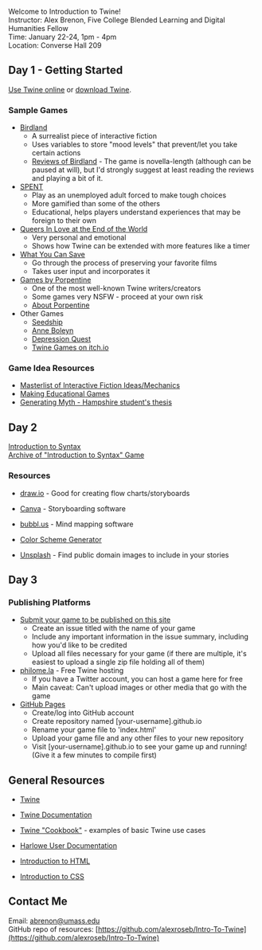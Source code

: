 Welcome to Introduction to Twine!
<br/>
Instructor: Alex Brenon, Five College Blended Learning and Digital Humanities Fellow
<br/>
Time: January 22-24, 1pm - 4pm
<br/>
Location: Converse Hall 209

## Day 1 - Getting Started

[Use Twine online](https://twinery.org/2) or [download Twine](https://twinery.org).

### Sample Games
- [Birdland](https://birdland.camp/) 
   - A surrealist piece of interactive fiction
   - Uses variables to store "mood levels" that prevent/let you take certain actions
   - [Reviews of Birdland](http://ifdb.tads.org/viewgame?id=ap1651hvjldbuugj) - The game is novella-length (although can be paused at will), but I'd strongly suggest at least reading the reviews and playing a bit of it.
- [SPENT](http://playspent.org/html/)
   - Play as an unemployed adult forced to make tough choices
   - More gamified than some of the others
   - Educational, helps players understand experiences that may be foreign to their own
- [Queers In Love at the End of the World](https://w.itch.io/end-of-the-world)
   - Very personal and emotional
   - Shows how Twine can be extended with more features like a timer
- [What You Can Save](https://umass.experienceplay.education/what-you-can-save/)
   - Go through the process of preserving your favorite films
   - Takes user input and incorporates it
- [Games by Porpentine](http://slimedaughter.com/games/)
   - One of the most well-known Twine writers/creators
   - Some games very NSFW - proceed at your own risk
   - [About Porpentine](http://slimedaughter.com/cv.html)
- Other Games
   - [Seedship](http://philome.la/johnayliff/seedship/play)
   - [Anne Boleyn](https://experienceplay.education/anneboleyn/)
   - [Depression Quest](http://www.depressionquest.com/dqfinal.html)
   - [Twine Games on itch.io](https://itch.io/games/tag-twine)

### Game Idea Resources
- [Masterlist of Interactive Fiction Ideas/Mechanics](https://emshort.blog/2008/03/06/ideas-for-interactive-fiction/)
- [Making Educational Games](https://edutwine.wordpress.com/ideas/)
- [Generating Myth - Hampshire student's thesis](http://5collbldh.org/dh/sandbox/bailey-fernandez-on-generating-myth-five-college-undergrad-fellow-projects-2017-2018/)

## Day 2
[Introduction to Syntax](assets/Twine/Twine-Intro-Game.html)
<br/>
[Archive of "Introduction to Syntax" Game](assets/Twine/Twine-Intro-Game-Archive.html)

### Resources
- [draw.io](https://www.draw.io/) - Good for creating flow charts/storyboards
- [Canva](https://www.canva.com) - Storyboarding software
- [bubbl.us](https://bubbl.us) - Mind mapping software

- [Color Scheme Generator](https://coolors.co)
- [Unsplash](https://unsplash.com/) - Find public domain images to include in your stories

## Day 3

### Publishing Platforms
- [Submit your game to be published on this site](https://github.com/alexroseb/Intro-To-Twine/issues/new)
   - Create an issue titled with the name of your game
   - Include any important information in the issue summary, including how you'd like to be credited
   - Upload all files necessary for your game (if there are multiple, it's easiest to upload a single zip file holding all of them)
- [philome.la](http://philome.la/) - Free Twine hosting
   - If you have a Twitter account, you can host a game here for free
   - Main caveat: Can't upload images or other media that go with the game
- [GitHub Pages](http://github.com)
   - Create/log into GitHub account
   - Create repository named [your-username].github.io
   - Rename your game file to 'index.html'
   - Upload your game file and any other files to your new repository
   - Visit [your-username].github.io to see your game up and running! (Give it a few minutes to compile first)

<!--
## Final Products 
Once the projects are finished, people who agree to have their games shared will have them posted here.
-->

## General Resources
- [Twine](https://twinery.org)
- [Twine Documentation](https://twinery.org/wiki/)
- [Twine "Cookbook"](https://twinery.org/cookbook/) - examples of basic Twine use cases
- [Harlowe User Documentation](https://twine2.neocities.org/)


- [Introduction to HTML](https://www.w3schools.com/html/)
- [Introduction to CSS](https://www.w3schools.com/css/default.asp)

## Contact Me
Email: [abrenon@umass.edu](mailto:abrenon@umass.edu)
<br/>
GitHub repo of resources: [https://github.com/alexroseb/Intro-To-Twine](https://github.com/alexroseb/Intro-To-Twine)

